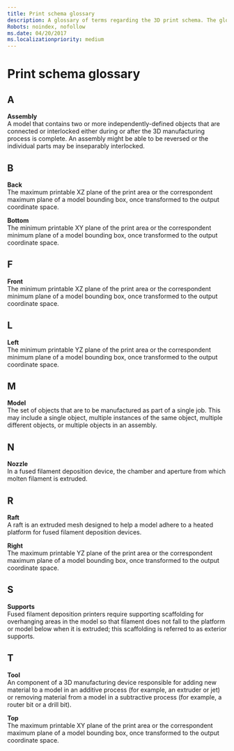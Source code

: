 ```yaml
---
title: Print schema glossary
description: A glossary of terms regarding the 3D print schema. The glossary includes explanations for terms such as assembly, nozzle, raft. 
Robots: noindex, nofollow
ms.date: 04/20/2017
ms.localizationpriority: medium
---
```


# Print schema glossary


## A


**Assembly**  
A model that contains two or more independently-defined objects that are connected or interlocked either during or after the 3D manufacturing process is complete. An assembly might be able to be reversed or the individual parts may be inseparably interlocked.

## B


**Back**  
The maximum printable XZ plane of the print area or the correspondent maximum plane of a model bounding box, once transformed to the output coordinate space.

**Bottom**  
The minimum printable XY plane of the print area or the correspondent minimum plane of a model bounding box, once transformed to the output coordinate space.

## F


**Front**  
The minimum printable XZ plane of the print area or the correspondent minimum plane of a model bounding box, once transformed to the output coordinate space.

## L


**Left**  
The minimum printable YZ plane of the print area or the correspondent minimum plane of a model bounding box, once transformed to the output coordinate space.

## M


**Model**  
The set of objects that are to be manufactured as part of a single job. This may include a single object, multiple instances of the same object, multiple different objects, or multiple objects in an assembly.

## N


**Nozzle**  
In a fused filament deposition device, the chamber and aperture from which molten filament is extruded.

## R


**Raft**  
A raft is an extruded mesh designed to help a model adhere to a heated platform for fused filament deposition devices.

**Right**  
The maximum printable YZ plane of the print area or the correspondent maximum plane of a model bounding box, once transformed to the output coordinate space.

## S


**Supports**  
Fused filament deposition printers require supporting scaffolding for overhanging areas in the model so that filament does not fall to the platform or model below when it is extruded; this scaffolding is referred to as exterior supports.

## T


**Tool**  
An component of a 3D manufacturing device responsible for adding new material to a model in an additive process (for example, an extruder or jet) or removing material from a model in a subtractive process (for example, a router bit or a drill bit).

**Top**  
The maximum printable XY plane of the print area or the correspondent maximum plane of a model bounding box, once transformed to the output coordinate space.






